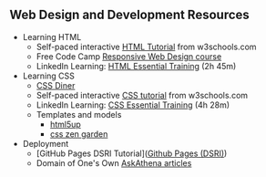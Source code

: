 ## Web Design and Development Resources

- Learning HTML
  - Self-paced interactive [HTML Tutorial](https://www.w3schools.com/html/) from w3schools.com
  - Free Code Camp [Responsive Web Design course](https://www.freecodecamp.org/learn/responsive-web-design/#basic-html-and-html5)
  - LinkedIn Learning: [HTML Essential Training](https://www.linkedin.com/learning/html-essential-training-4/) (2h 45m)
- Learning CSS
  - [CSS Diner](https://flukeout.github.io/)
  - Self-paced interactive [CSS tutorial](https://www.w3schools.com/css/) from w3schools.com
  - LinkedIn Learning: [CSS Essential Training](https://www.linkedin.com/learning/css-essential-training-3/) (4h 28m)
  - Templates and models
    - [html5up](https://html5up.net/)
    - [css zen garden](http://www.csszengarden.com/)
- Deployment
  - [GitHub Pages DSRI Tutorial]([Github Pages (DSRI)](https://github.com/tri-cods/github-pages))
  - Domain of One's Own [AskAthena articles](https://askathena.brynmawr.edu/help/domain-of-ones-own)
